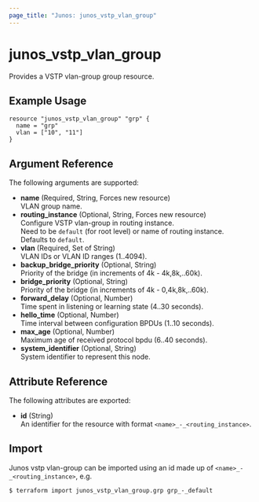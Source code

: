 ```yaml
---
page_title: "Junos: junos_vstp_vlan_group"
---
```


# junos_vstp_vlan_group

Provides a VSTP vlan-group group resource.

## Example Usage

```hcl
resource "junos_vstp_vlan_group" "grp" {
  name = "grp"
  vlan = ["10", "11"]
}
```

## Argument Reference

The following arguments are supported:

- **name** (Required, String, Forces new resource)  
  VLAN group name.
- **routing_instance** (Optional, String, Forces new resource)  
  Configure VSTP vlan-group in routing instance.  
  Need to be `default` (for root level) or name of routing instance.  
  Defaults to `default`.
- **vlan** (Required, Set of String)  
  VLAN IDs or VLAN ID ranges (1..4094).
- **backup_bridge_priority** (Optional, String)  
  Priority of the bridge (in increments of 4k - 4k,8k,..60k).
- **bridge_priority** (Optional, String)  
  Priority of the bridge (in increments of 4k - 0,4k,8k,..60k).
- **forward_delay** (Optional, Number)  
  Time spent in listening or learning state (4..30 seconds).
- **hello_time** (Optional, Number)  
  Time interval between configuration BPDUs (1..10 seconds).
- **max_age** (Optional, Number)  
  Maximum age of received protocol bpdu (6..40 seconds).
- **system_identifier** (Optional, String)  
  System identifier to represent this node.

## Attribute Reference

The following attributes are exported:

- **id** (String)  
  An identifier for the resource with format `<name>_-_<routing_instance>`.

## Import

Junos vstp vlan-group can be imported using an id made up of `<name>_-_<routing_instance>`, e.g.

```shell
$ terraform import junos_vstp_vlan_group.grp grp_-_default
```
